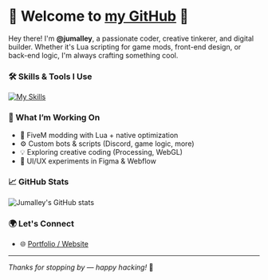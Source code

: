 # 👋 Welcome to [my GitHub](https://github.com/jumalley) 🏡

Hey there! I'm **@jumalley**, a passionate coder, creative tinkerer, and digital builder. Whether it's Lua scripting for game mods, front-end design, or back-end logic, I'm always crafting something cool.

### 🛠️ Skills & Tools I Use

[![My Skills](https://skillicons.dev/icons?i=atom,js,html,css,arduino,c,cpp,codepen,discord,bots,eclipse,figma,git,github,githubactions,jquery,lua,mongodb,mysql,nodejs,webflow,php,powershell,processing,py,stackoverflow,mastodon,wordpress,xd)](https://skillicons.dev)

### 🚧 What I’m Working On

- 🔧 FiveM modding with Lua + native optimization
- ⚙️ Custom bots & scripts (Discord, game logic, more)
- 💡 Exploring creative coding (Processing, WebGL)
- 🎨 UI/UX experiments in Figma & Webflow

### 📈 GitHub Stats

![Jumalley's GitHub stats](https://github-readme-stats.vercel.app/api?username=jumalley&show_icons=true&theme=tokyonight)

### 🌍 Let's Connect

- 🌐 [Portfolio / Website](https://jumalley.github.io/Portfolio/)

---

_Thanks for stopping by — happy hacking!_ 🚀
